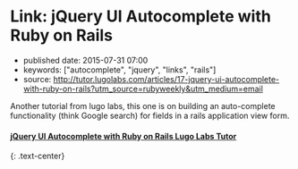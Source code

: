 # Link: jQuery UI Autocomplete with Ruby on Rails

- published date: 2015-07-31 07:00
- keywords: ["autocomplete", "jquery", "links", "rails"]
- source: http://tutor.lugolabs.com/articles/17-jquery-ui-autocomplete-with-ruby-on-rails?utm_source=rubyweekly&utm_medium=email



Another tutorial from lugo labs, this one is on building an
auto-complete functionality (think Google search) for fields in a
rails application view form.

#### [jQuery UI Autocomplete with Ruby on Rails Lugo Labs Tutor](http://tutor.lugolabs.com/articles/17-jquery-ui-autocomplete-with-ruby-on-rails?utm_source=rubyweekly&utm_medium=email)
{: .text-center}
